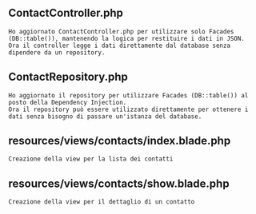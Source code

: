 ## ContactController.php
    Ho aggiornato ContactController.php per utilizzare solo Facades (DB::table()), mantenendo la logica per restituire i dati in JSON. 
    Ora il controller legge i dati direttamente dal database senza dipendere da un repository.

## ContactRepository.php
    Ho aggiornato il repository per utilizzare Facades (DB::table()) al posto della Dependency Injection. 
    Ora il repository può essere utilizzato direttamente per ottenere i dati senza bisogno di passare un'istanza del database.

## resources/views/contacts/index.blade.php 
    Creazione della view per la lista dei contatti

## resources/views/contacts/show.blade.php
    Creazione della view per il dettaglio di un contatto


